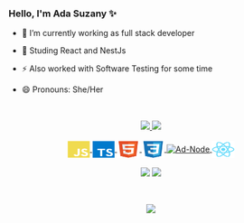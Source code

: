 ### Hello, I'm Ada Suzany ✨
- 🔭 I’m currently working as full stack developer
- 🌱 Studing React and NestJs
- ⚡ Also worked with Software Testing for some time
- 😄 Pronouns: She/Her

  ## 

<div align="center"><br>
  <a href="https://github.com/adsuzany">
  <img height="180em" src="https://github-readme-stats.vercel.app/api?username=adsuzany&show_icons=true&theme=radical&include_all_commits=true&count_private=true&hide=issues,prs,stars"/>
  <img height="180em" src="https://github-readme-stats.vercel.app/api/top-langs/?username=adsuzany&layout=compact&langs_count=7&theme=radical"/>
</div>
  
<div  align="center" style="display: inline_block"><br>
  <img align="center" alt="Ad-Js" height="30" width="40" src="https://raw.githubusercontent.com/devicons/devicon/master/icons/javascript/javascript-plain.svg">
  <img align="center" alt="Ad-Ts" height="30" width="40" src="https://raw.githubusercontent.com/devicons/devicon/master/icons/typescript/typescript-plain.svg">
  <img align="center" alt="Ad-HTML" height="30" width="40" src="https://raw.githubusercontent.com/devicons/devicon/master/icons/html5/html5-original.svg">
  <img align="center" alt="Ad-CSS" height="30" width="40" src="https://raw.githubusercontent.com/devicons/devicon/master/icons/css3/css3-original.svg">
  <img align="center" alt="Ad-Node" height="30" width="40" src="https://cdn.jsdelivr.net/gh/devicons/devicon/icons/nodejs/nodejs-original.svg">
  <img align="center" alt="Ad-React" height="30" width="40" src="https://raw.githubusercontent.com/devicons/devicon/master/icons/react/react-original.svg">
</div>

<div  align="center"> <br>
  <a href="#" target="_blank"><img src="https://img.shields.io/badge/Ubuntu-E95420?style=for-the-badge&logo=ubuntu&logoColor=white" target="_blank"></a>
  <a href="#" target="_blank"><img src="https://img.shields.io/badge/NVIDIA-GTX1650-76B900?style=for-the-badge&logo=nvidia&logoColor=white" target="_blank"></a>
</div>
  
  ##
  
<div align="center"><br>
  <a href="https://www.linkedin.com/in/ada-ara%C3%BAjo-b0122a160" target="_blank"><img src="https://img.shields.io/badge/LinkedIn-0077B5?style=for-the-badge&logo=linkedin&logoColor=white" target="_blank"></a>
</div>
